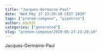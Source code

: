 ```yaml
---
title: "Jacques-Germaine-Paul"
date: "Wed May 27 23:20:10 CEST 2020"
tags: ["prenom-compose", "pipotron"]
author: m1ch3l
categories: ["generated"]
slug: "prenom-compose/2020-05-27-23:20:10"
---
```


Jacques-Germaine-Paul
